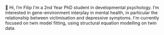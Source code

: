 👋 Hi, I’m Filip
   I'm a 2nd Year PhD student in developmental psychology.
   I’m interested in gene-environment interplay in mental health, in particular the relationship between victimisation and depressive symptoms.
   I'm currently focused on twin model fitting, using structural equation modelling on twin data. 
